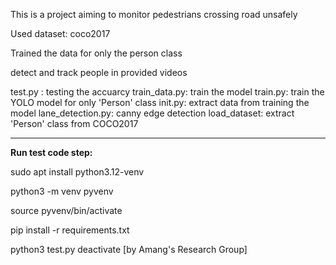 This is a project aiming to monitor pedestrians crossing road unsafely

Used dataset: coco2017

Trained the data for only the person class

detect and track people in provided videos

test.py : testing the accuarcy
train_data.py: train the model
train.py: train the YOLO model for only 'Person' class
init.py: extract data from training the model
lane_detection.py: canny edge detection
load_dataset: extract 'Person' class from COCO2017

---

**Run test code step:**

sudo apt install python3.12-venv

python3 -m venv pyvenv

source pyvenv/bin/activate

pip install -r requirements.txt

python3 test.py
deactivate
[by Amang's Research Group]
